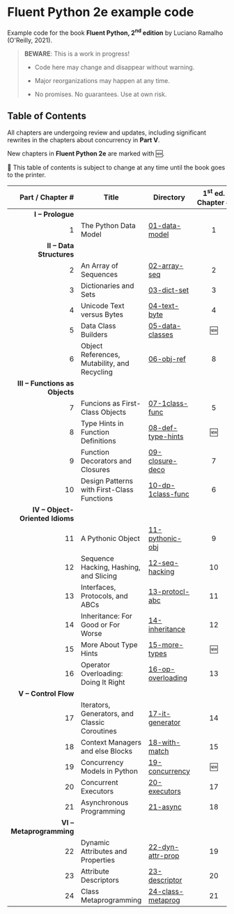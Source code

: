 # Fluent Python 2e example code


Example code for the book **Fluent Python, 2<sup>nd</sup> edition** by Luciano Ramalho (O'Reilly, 2021).

> **BEWARE**: This is a work in progress!
>
> * Code here may change and disappear without warning.
>
> * Major reorganizations may happen at any time.
>
> * No promises. No guarantees. Use at own risk.

## Table of Contents

All chapters are undergoing review and updates, including significant rewrites in the chapters about concurrency in **Part V**.

New chapters in **Fluent Python 2e** are marked with 🆕.

🚨 This table of contents is subject to change at any time until the book goes to the printer.

Part / Chapter #|Title|Directory|1<sup>st</sup> ed. Chapter&nbsp;#
---:|---|---|:---:
**I – Prologue**|
1|The Python Data Model|[01-data-model](01-data-model)|1
**II – Data Structures**|
2|An Array of Sequences|[02-array-seq](02-array-seq)|2
3|Dictionaries and Sets|[03-dict-set](03-dict-set)|3
4|Unicode Text versus Bytes|[04-text-byte](04-text-byte)|4
5|Data Class Builders|[05-data-classes](05-data-classes)|🆕
6|Object References, Mutability, and Recycling|[06-obj-ref](06-obj-ref)|8
**III – Functions as Objects**|
7|Funcions as First-Class Objects|[07-1class-func](07-1class-func)|5
8|Type Hints in Function Definitions|[08-def-type-hints](08-def-type-hints)|🆕
9|Function Decorators and Closures|[09-closure-deco](09-closure-deco)|7
10|Design Patterns with First-Class Functions|[10-dp-1class-func](10-dp-1class-func)|6
**IV – Object-Oriented Idioms**|
11|A Pythonic Object|[11-pythonic-obj](11-pythonic-obj)|9
12|Sequence Hacking, Hashing, and Slicing|[12-seq-hacking](12-seq-hacking)|10
13|Interfaces, Protocols, and ABCs|[13-protocl-abc](13-protocol-abc)|11
14|Inheritance: For Good or For Worse|[14-inheritance](14-inheritance)|12
15|More About Type Hints|[15-more-types](15-more-types)|🆕
16|Operator Overloading: Doing It Right|[16-op-overloading](16-op-overloading)|13
**V – Control Flow**|
17|Iterators, Generators, and Classic Coroutines|[17-it-generator](17-it-generator)|14
18|Context Managers and else Blocks|[18-with-match](18-with-match)|15
19|Concurrency Models in Python|[19-concurrency](19-concurrency)|🆕
20|Concurrent Executors|[20-executors](20-executors)|17
21|Asynchronous Programming|[21-async](21-async)|18
**VI – Metaprogramming**|
22|Dynamic Attributes and Properties|[22-dyn-attr-prop](22-dyn-attr-prop)|19
23|Attribute Descriptors|[23-descriptor](23-descriptor)|20
24|Class Metaprogramming|[24-class-metaprog](24-class-metaprog)|21

